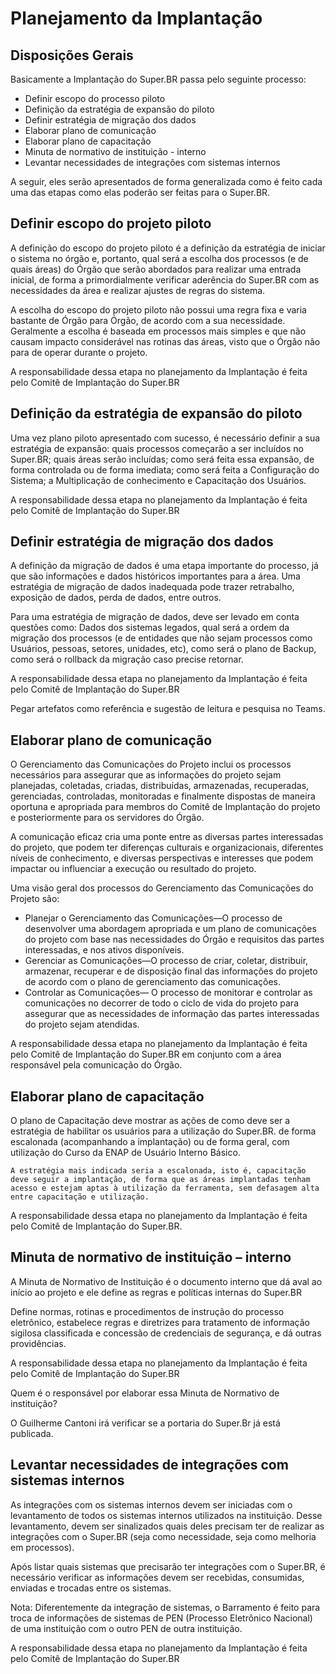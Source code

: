 # Planejamento da Implantação 

 

## Disposições Gerais 

Basicamente a Implantação do Super.BR passa pelo seguinte processo:  

* Definir escopo do processo piloto 
* Definição da estratégia de expansão do piloto 
* Definir estratégia de migração dos dados 
* Elaborar plano de comunicação 
* Elaborar plano de capacitação 
* Minuta de normativo de instituição - interno 
* Levantar necessidades de integrações com sistemas internos 

A seguir, eles serão apresentados de forma generalizada como é feito cada uma das etapas como elas poderão ser feitas para o Super.BR.  



## Definir escopo do projeto piloto 

A definição do escopo do projeto piloto é a definição da estratégia de iniciar o sistema no órgão e, portanto, qual será a escolha dos processos (e de quais áreas) do Órgão que serão abordados para realizar uma entrada inicial, de forma a primordialmente verificar aderência do Super.BR com as necessidades da área e realizar ajustes de regras do sistema.  

A escolha do escopo do projeto piloto não possui uma regra fixa e varia bastante de Órgão para Órgão, de acordo com a sua necessidade. Geralmente a escolha é baseada em processos mais simples e que não causam impacto considerável nas rotinas das áreas, visto que o Órgão não para de operar durante o projeto.  

A responsabilidade dessa etapa no planejamento da Implantação é feita pelo Comitê de Implantação do Super.BR 

 

## Definição da estratégia de expansão do piloto 

Uma vez plano piloto apresentado com sucesso, é necessário definir a sua estratégia de expansão: quais processos começarão a ser incluídos no Super.BR; quais áreas serão incluídas; como será feita essa expansão, de forma controlada ou de forma imediata; como será feita a Configuração do Sistema; a Multiplicação de conhecimento e Capacitação dos Usuários. 

A responsabilidade dessa etapa no planejamento da Implantação é feita pelo Comitê de Implantação do Super.BR 

 

## Definir estratégia de migração dos dados 

A definição da migração de dados é uma etapa importante do processo, já que são informações e dados históricos importantes para a área. Uma estratégia de migração de dados inadequada pode trazer retrabalho, exposição de dados, perda de dados, entre outros.  

Para uma estratégia de migração de dados, deve ser levado em conta questões como: Dados dos sistemas legados, qual será a ordem da migração dos processos (e de entidades que não sejam processos como Usuários, pessoas, setores, unidades, etc), como será o plano de Backup, como será o rollback da migração caso precise retornar.  

A responsabilidade dessa etapa no planejamento da Implantação é feita pelo Comitê de Implantação do Super.BR 

Pegar artefatos como referência e sugestão de leitura e pesquisa no Teams. 

 

## Elaborar plano de comunicação 

O Gerenciamento das Comunicações do Projeto inclui os processos necessários para assegurar que as informações do projeto sejam planejadas, coletadas, criadas, distribuídas, armazenadas, recuperadas, gerenciadas, controladas, monitoradas e finalmente dispostas de maneira oportuna e apropriada para membros do Comitê de Implantação do projeto e posteriormente para os servidores do Órgão. 

A comunicação eficaz cria uma ponte entre as diversas partes interessadas do projeto, que podem ter diferenças culturais e organizacionais, diferentes níveis de conhecimento, e diversas perspectivas e interesses que podem impactar ou influenciar a execução ou resultado do projeto. 

Uma visão geral dos processos do Gerenciamento das Comunicações do Projeto são: 

* Planejar o Gerenciamento das Comunicações—O processo de desenvolver uma abordagem apropriada e um plano de comunicações do projeto com base nas necessidades do Órgão e requisitos das partes interessadas, e nos ativos disponíveis. 
* Gerenciar as Comunicações—O processo de criar, coletar, distribuir, armazenar, recuperar e de disposição final das informações do projeto de acordo com o plano de gerenciamento das comunicações. 
* Controlar as Comunicações— O processo de monitorar e controlar as comunicações no decorrer de todo o ciclo de vida do projeto para assegurar que as necessidades de informação das partes interessadas do projeto sejam atendidas. 

A responsabilidade dessa etapa no planejamento da Implantação é feita pelo Comitê de Implantação do Super.BR em conjunto com a área responsável pela comunicação do Órgão. 

 

## Elaborar plano de capacitação 

O plano de Capacitação deve mostrar as ações de como deve ser a estratégia de habilitar os usuários para a utilização do Super.BR. de forma escalonada (acompanhando a implantação) ou de forma geral, com utilização do Curso da ENAP de Usuário Interno Básico.  

```{note}
A estratégia mais indicada seria a escalonada, isto é, capacitação deve seguir a implantação, de forma que as áreas implantadas tenham acesso e estejam aptas à utilização da ferramenta, sem defasagem alta entre capacitação e utilização.  
```

A responsabilidade dessa etapa no planejamento da Implantação é feita pelo Comitê de Implantação do Super.BR. 

 

## Minuta de normativo de instituição – interno 

 

A Minuta de Normativo de Instituição é o documento interno que dá aval ao início ao projeto e ele define as regras e políticas internas do Super.BR  

Define normas, rotinas e procedimentos de instrução do processo eletrônico, estabelece regras e diretrizes para tratamento de informação sigilosa classificada e concessão de credenciais de segurança, e dá outras providências. 

A responsabilidade dessa etapa no planejamento da Implantação é feita pelo Comitê de Implantação do Super.BR 

Quem é o responsável por elaborar essa Minuta de Normativo de instituição? 

O Guilherme Cantoni irá verificar se a portaria do Super.Br já está publicada. 

 

## Levantar necessidades de integrações com sistemas internos 

As integrações com os sistemas internos devem ser iniciadas com o levantamento de todos os sistemas internos utilizados na instituição. Desse levantamento, devem ser sinalizados quais deles precisam ter de realizar as integrações com o Super.BR (seja como necessidade, seja como melhoria em processos).  

Após listar quais sistemas que precisarão ter integrações com o Super.BR, é necessário verificar as informações devem ser recebidas, consumidas, enviadas e trocadas entre os sistemas. 

Nota: Diferentemente da integração de sistemas, o Barramento é feito para troca de informações de sistemas de PEN (Processo Eletrônico Nacional) de uma instituição com o outro PEN de outra instituição.  

A responsabilidade dessa etapa no planejamento da Implantação é feita pelo Comitê de Implantação do Super.BR 
